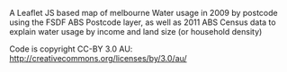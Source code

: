 A Leaflet JS based map of melbourne Water usage in 2009 by postcode using the FSDF ABS Postcode layer, as well as 2011 ABS Census data to explain water usage by income and land size (or household density)

Code is copyright CC-BY 3.0 AU:  http://creativecommons.org/licenses/by/3.0/au/
